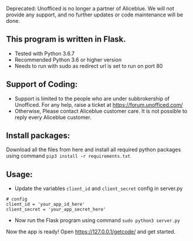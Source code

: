 Deprecated: Unofficed is no longer a partner of Aliceblue. We will not provide any support, and no further updates or code maintenance will be done.

## This program is written in Flask. 

- Tested with Python 3.6.7
- Recommended Python 3.6 or higher version
- Needs to run with sudo as redirect url is set to run on port 80

## Support of Coding:
- Support is limited to the people who are under subbrokership of Unofficed. For any help, raise a ticket at https://forum.unofficed.com/
- Otherwise, Please contact Aliceblue customer care. It is not possible to reply every Aliceblue customer.

## Install packages:

Download all the files from here and install all required python packages using command
`pip3 install -r requirements.txt`

## Usage:

- Update the variables `client_id` and `client_secret` config in server.py
```
# config
client_id = 'your_app_id_here'
client_secret = 'your_app_secret_here'
```
- Now run the Flask program using command
`sudo python3 server.py`

Now the app is ready! Open https://127.0.0.1/getcode/ and get started.
